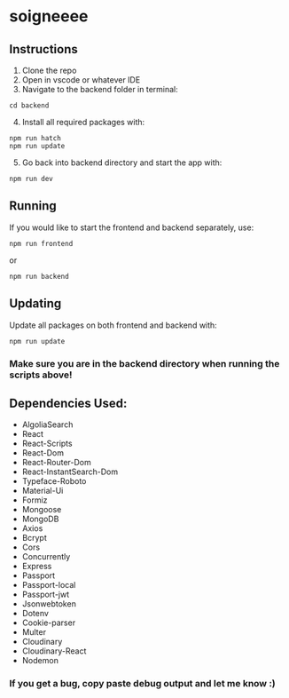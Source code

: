 # soigneeee

## Instructions
1. Clone the repo
2. Open in vscode or whatever IDE
3. Navigate to the backend folder in terminal:
```
cd backend
```
4. Install all required packages with:
```
npm run hatch
npm run update
```
5. Go back into backend directory and start the app with:
```
npm run dev
```

## Running
If you would like to start the frontend and backend separately, use:
```
npm run frontend
```
or
```
npm run backend
```

## Updating
Update all packages on both frontend and backend with:
```
npm run update
```

### Make sure you are in the backend directory when running the scripts above!

## Dependencies Used:
- AlgoliaSearch
- React
- React-Scripts
- React-Dom
- React-Router-Dom
- React-InstantSearch-Dom
- Typeface-Roboto
- Material-Ui
- Formiz
- Mongoose
- MongoDB
- Axios
- Bcrypt
- Cors
- Concurrently
- Express
- Passport
- Passport-local
- Passport-jwt
- Jsonwebtoken
- Dotenv
- Cookie-parser
- Multer
- Cloudinary
- Cloudinary-React
- Nodemon

### If you get a bug, copy paste debug output and let me know :)
